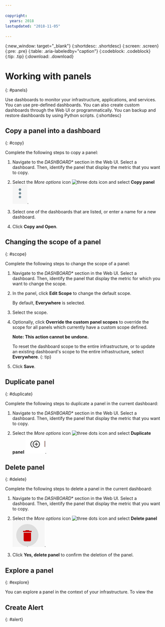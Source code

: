 ```yaml
---

copyright:
  years: 2018
lastupdated: "2018-11-05"

---
```


{:new_window: target="_blank"}
{:shortdesc: .shortdesc}
{:screen: .screen}
{:pre: .pre}
{:table: .aria-labeledby="caption"}
{:codeblock: .codeblock}
{:tip: .tip}
{:download: .download}


# Working with panels
{: #panels}

Use dashboards to monitor your infrastructure, applications, and services. You can use pre-defined dashboards. You can also create custom dashboards through the Web UI or programmatically. You can backup and restore dashboards by using Python scripts.
{:shortdesc}



## Copy a panel into a dashboard
{: #copy}

Complete the following steps to copy a panel:

1. Navigate to the *DASHBOARD** section in the Web UI. Select a dashboard. Then, identify the panel that display the metric that you want to copy.

2. Select the *More options* icon ![three dots icon](imanges/actions.png) and select **Copy panel** ![copy icon](images/actions.png).

3. Select one of the dashboards that are listed, or enter a name for a new dashboard. 

4. Click **Copy and Open**.



## Changing the scope of a panel
{: #scope}

Complete the following steps to change the scope of a panel:

1. Navigate to the *DASHBOARD** section in the Web UI. Select a dashboard. Then, identify the panel that display the metric for which you want to change the scope.

2. In the panel, click **Edit Scope** to change the default scope. 

    By default, **Everywhere** is selected.
    
3. Select the scope. 

4. Optionally, click **Override the custom panel scopes** to override the scope for all panels which currently have a custom scope defined. 

    **Note: This action cannot be undone.** 

    To reset the dashboard scope to the entire infrastructure, or to update an existing dashboard's scope to the entire infrastructure, select **Everywhere**.
    {: tip}

5. Click **Save**.



## Duplicate panel
{: #duplicate}

Complete the following steps to duplicate a panel in the current dashboard:

1. Navigate to the *DASHBOARD** section in the Web UI. Select a dashboard. Then, identify the panel that display the metric that you want to copy.

2. Select the *More options* icon ![three dots icon](imanges/actions.png) and select **Duplicate panel** ![copy icon](images/duplicate.png).


## Delete panel
{: #delete}

Complete the following steps to delete a panel in the current dashboard:

1. Navigate to the *DASHBOARD** section in the Web UI. Select a dashboard. Then, identify the panel that display the metric that you want to copy.

2. Select the *More options* icon ![three dots icon](imanges/actions.png) and select **Delete panel** ![copy icon](images/delete.png).

3. Click **Yes, delete panel** to confirm the deletion of the panel.


## Explore a panel
{: #explore}

You can explore a panel in the context of your infrastructure. To view the 

## Create Alert
{: #alert}

